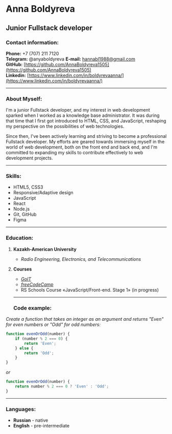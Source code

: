 # Anna Boldyreva
## Junior Fullstack developer

### Contact information:

**Phone:**  +7 (707) 211 7120  
**Telegram:**  @anyaboldyreva
**E-mail:**  hannabl1988@gmail.com <br>
**GitHub:** [https://github.com/AnnaBoldyreva1505](https://github.com/AnnaBoldyreva1505)<br>
**Linkedin:** [https://www.linkedin.com/in/boldyrevaanna/](https://www.linkedin.com/in/boldyrevaanna/)

---

### About Myself:
I'm a junior Fullstack developer, and my interest in web development sparked when I worked as a knowledge base administrator. It was during that time that I first got introduced to HTML, CSS, and JavaScript, reshaping my perspective on the possibilities of web technologies.

Since then, I've been actively learning and striving to become a professional Fullstack developer. My efforts are geared towards immersing myself in the world of web development, both on the front end and back end, and I'm committed to expanding my skills to contribute effectively to web development projects.

---

### Skills:
- HTML5, CSS3 
- Responsive/Adaptive design
- JavaScript
- React
- Node.js
- Git, GitHub
- Figma

---

### Education:
1. **Kazakh-American University**
    - _Radio Engineering, Electronics, and Telecommunications_
2. **Courses**
   - _[GoIT](https://www.edu.goit.global/)_
   - _[freeCodeCamp](https://www.freecodecamp.org/)_
   - RS Schools Course «JavaScript/Front-end. Stage 1» (in progress)

   ---

   ### Code example:
_Create a function that takes an integer as an argument and returns
"Even" for even numbers or "Odd" for odd numbers:_
```javascript
function evenOrOdd(number) {
	if (number % 2 === 0) {
		return 'Even';
	} else {
		return 'Odd';
	}
}
```
_or_
```javascript
function evenOrOdd(number) {
	return number % 2 === 0 ? 'Even' : 'Odd';
}
```

---

### Languages:

-   **Russian**  - native
-   **English**  - pre-intermediate